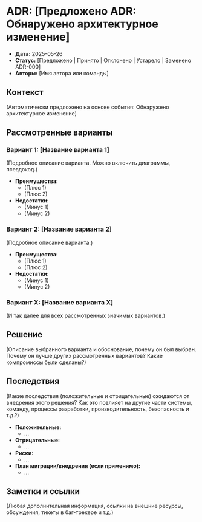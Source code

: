 # ADR: [Предложено ADR: Обнаружено архитектурное изменение]

-   **Дата:** 2025-05-26
-   **Статус:** [Предложено | Принято | Отклонено | Устарело | Заменено ADR-000]
-   **Авторы:** [Имя автора или команды]

## Контекст

(Автоматически предложено на основе события: Обнаружено архитектурное изменение)

## Рассмотренные варианты

### Вариант 1: [Название варианта 1]

(Подробное описание варианта. Можно включить диаграммы, псевдокод.)

-   **Преимущества:**
    -   (Плюс 1)
    -   (Плюс 2)
-   **Недостатки:**
    -   (Минус 1)
    -   (Минус 2)

### Вариант 2: [Название варианта 2]

(Подробное описание варианта.)

-   **Преимущества:**
    -   (Плюс 1)
    -   (Плюс 2)
-   **Недостатки:**
    -   (Минус 1)
    -   (Минус 2)

### Вариант X: [Название варианта X]

(И так далее для всех рассмотренных значимых вариантов.)

## Решение

(Описание выбранного варианта и обоснование, почему он был выбран. Почему он лучше других рассмотренных вариантов? Какие компромиссы были сделаны?)

## Последствия

(Какие последствия (положительные и отрицательные) ожидаются от внедрения этого решения? Как это повлияет на другие части системы, команду, процессы разработки, производительность, безопасность и т.д.?)

-   **Положительные:**
    -   ...
-   **Отрицательные:**
    -   ...
-   **Риски:**
    -   ...
-   **План миграции/внедрения (если применимо):**
    -   ...

## Заметки и ссылки

(Любая дополнительная информация, ссылки на внешние ресурсы, обсуждения, тикеты в баг-трекере и т.д.)
